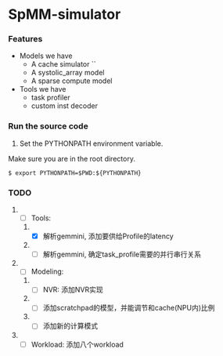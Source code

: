 # SpMM-simulator

### Features
- Models we have
  - A cache simulator ``
  - A systolic_array model
  - A sparse compute model
- Tools we have
  - task profiler
  - custom inst decoder

### Run the source code
1. Set the PYTHONPATH environment variable. 

Make sure you are in the root directory.
```
$ export PYTHONPATH=$PWD:${PYTHONPATH}
```

### TODO
1. - [ ] Tools: 
   1. - [x] 解析gemmini, 添加要供给Profile的latency
   2. - [ ] 解析gemmini, 确定task_profile需要的并行串行关系
2. - [ ] Modeling:
   1. - [ ] NVR: 添加NVR实现 
   2. - [ ] 添加scratchpad的模型，并能调节和cache(NPU内)比例
   3. - [ ] 添加新的计算模式
3. - [ ] Workload: 添加八个workload
